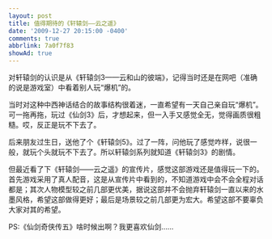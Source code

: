 ```yaml
---
layout: post
title: 值得期待的《轩辕剑——云之遥》
date: '2009-12-27 20:15:00 -0400'
comments: true
abbrlink: 7a0f7f83
showAd: true
---
```

对轩辕剑的认识是从《轩辕剑3——云和山的彼端》，记得当时还是在网吧（准确的说是游戏室）中看着别人玩“爆机”的。

当时对这种中西神话结合的故事结构很着迷，一直希望有一天自己亲自玩“爆机”。可一拖再拖，玩过《仙剑3》后，才想起来，但一入手又感觉全无，觉得画质很粗糙。哎，反正是玩不下去了。

后来朋友过生日，送他了个《轩辕剑5》。过了一阵，问他玩了感觉咋样，说很一般，就玩个头就玩不下去了。所以轩辕剑系列就知道《轩辕剑3》的剧情。

但最近看了下《轩辕剑——云之遥》的宣传片，感觉这部游戏还是值得玩一下的。首先游戏采用了真人配音，这是从宣传片中看到的，不知道游戏中会不会全程对话都是；其次人物模型较之前几部更优美，据说这部并不会抛弃轩辕剑一直以来的水墨风格，希望这部做得更好；最后是场景较之前几部更为宏大。希望这部不要辜负大家对其的希望。




PS:《仙剑奇侠传五》啥时候出啊？我更喜欢仙剑……
